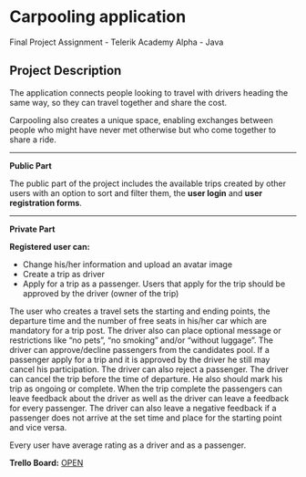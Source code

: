 # Carpooling application

Final Project Assignment - Telerik Academy Alpha - Java

## Project Description
The application connects people looking to travel with drivers heading the same way, so they can travel together and share the cost.

Carpooling also creates a unique space, enabling exchanges between people who might have never met otherwise but who come together to share a ride.

--------------------

**Public Part** 


 The public part of the project includes the available trips created by other users with an option to
 sort and filter them, the **user login** and **user registration forms**.

--------------------

**Private Part**
 
**Registered user can:**
 - Change his/her information and upload an avatar image
 - Create a trip as driver
 - Apply for a trip as a passenger. Users that apply for the trip should be approved by the driver (owner of the trip)
 

Тhe user who creates a travel sets the starting and ending points, the departure
time and the number of free seats in his/her car which are mandatory for a trip post. 
The driver also can place optional message or restrictions like “no pets”, “no smoking” and/or “without luggage”.
The driver can approve/decline passengers from the candidates pool.
If a passenger apply for a trip and it is approved by the driver he still may cancel
his participation. The driver can also reject a passenger.
The driver can cancel the trip before the time of departure. He also should mark
his trip as ongoing or complete.
When the trip complete the passengers can leave feedback about the driver as
well as the driver can leave a feedback for every passenger. The driver can also leave a negative feedback if a passenger does not arrive at the set time and place for the starting point and vice versa.
  
  Every user have average rating as a driver and as a passenger.

**Trello Board:** [OPEN](https://trello.com/b/VKn3ezrx/carpooling-application)